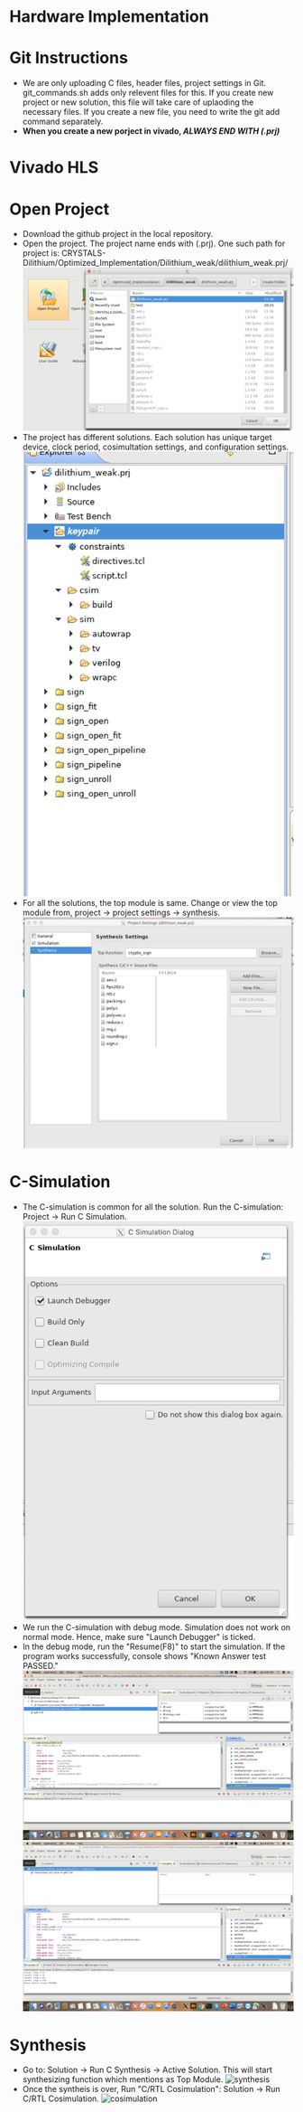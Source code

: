 # Hardware Implementation

# Git Instructions
* We are only uploading C files, header files, project settings in Git. git_commands.sh adds only relevent files for this. If you create new project or new solution, this file will take care of uplaoding the necessary files. If you create a new file, you need to write the git add command separately.
* __When you create a new porject in vivado, *ALWAYS END WITH (.prj)*__

# Vivado HLS
# Open Project
* Download the github project in the local repository.
* Open the project. The project name ends with (.prj). One such path for project is: CRYSTALS-Dilithium/Optimized_Implementation/Dilithium_weak/dilithium_weak.prj/
 ![open_project](./Hw_Implementation_Docs/open_project.png)
* The project has different solutions. Each solution has unique target device, clock period, cosimultation settings, and configuration settings.
 ![solution_names](./Hw_Implementation_Docs/solution_names.png)
* For all the solutions, the top module is same. Change or view the top module from, project -> project settings -> synthesis.
 ![project_settings](./Hw_Implementation_Docs/project_settings.png)


# C-Simulation 
* The C-simulation is common for all the solution. Run the C-simulation: Project -> Run C Simulation.
 ![simulation](./Hw_Implementation_Docs/simulation.png)
* We run the C-simulation with debug mode. Simulation does not work on normal mode. Hence, make sure "Launch Debugger" is ticked.
* In the debug mode, run the "Resume(F8)" to start the simulation. If the program works successfully, console shows "Known Answer test PASSED."
 ![debug_mode](./Hw_Implementation_Docs/debug_mode.png)
 ![debug_mode_2](./Hw_Implementation_Docs/debug_mode_2.png)

# Synthesis
* Go to: Solution -> Run C Synthesis -> Active Solution. This will start synthesizing function which mentions as Top Module.
 ![synthesis](./Hw_Implementation_Docs/synthesis.png)
* Once the syntheis is over, Run "C/RTL Cosimulation": Solution -> Run C/RTL Cosimulation.
 ![cosimulation](./Hw_Implementation_Docs/cosimulation.png)


